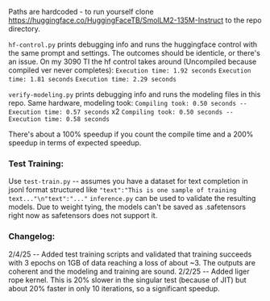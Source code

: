 Paths are hardcoded - to run yourself clone <https://huggingface.co/HuggingFaceTB/SmolLM2-135M-Instruct> to the repo directory.

`hf-control.py` prints debugging info and runs the huggingface control with the same prompt and settings. The outcomes should be identicle, or there's an issue.
On my 3090 TI the hf control takes around (Uncompiled because compiled ver never completes): `Execution time: 1.92 seconds` `Execution time: 1.81 seconds` `Execution time: 2.29 seconds`

`verify-modeling.py` prints debugging info and runs the modeling files in this repo.
Same hardware, modeling took: 
`Compiling took: 0.50 seconds -- Execution time: 0.57 seconds` x2 `Compiling took: 0.50 seconds -- Execution time: 0.58 seconds`

There's about a 100% speedup if you count the compile time and a 200% speedup in terms of expected speedup.

### Test Training:

Use `test-train.py` -- assumes you have a dataset for text completion in jsonl format structured like `"text":"This is one sample of training text..."\n"text":"..."`
`inference.py` can be used to validate the resulting models. Due to weight tying, the models can't be saved as .safetensors right now as safetensors does not support it.

### Changelog:
2/4/25 -- Added test training scripts and validated that training succeeds with 3 epochs on 1GB of data reaching a loss of about ~3. The outputs are coherent and the modeling and training are sound.
2/2/25 -- Added liger rope kernel. This is 20% slower in the singular test (because of JIT) but about 20% faster in only 10 iterations, so a significant speedup.
